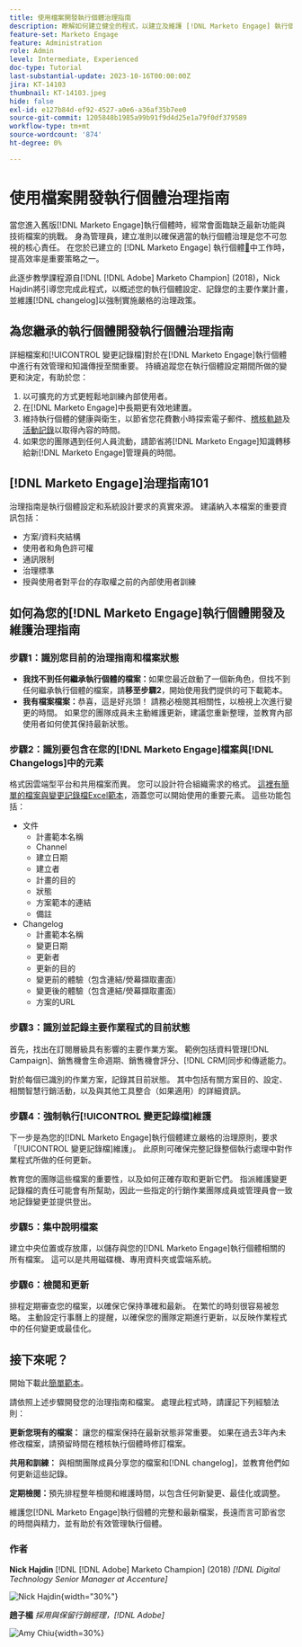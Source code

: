 ```yaml
---
title: 使用檔案開發執行個體治理指南
description: 瞭解如何建立健全的程式，以建立及維護 [!DNL Marketo Engage] 執行個體的檔案和變更記錄檔。
feature-set: Marketo Engage
feature: Administration
role: Admin
level: Intermediate, Experienced
doc-type: Tutorial
last-substantial-update: 2023-10-16T00:00:00Z
jira: KT-14103
thumbnail: KT-14103.jpeg
hide: false
exl-id: e127b84d-ef92-4527-a0e6-a36af35b7ee0
source-git-commit: 1205848b1985a99b91f9d4d25e1a79f0df379589
workflow-type: tm+mt
source-wordcount: '874'
ht-degree: 0%

---
```


# 使用檔案開發執行個體治理指南

當您進入舊版[!DNL Marketo Engage]執行個體時，經常會面臨缺乏最新功能與技術檔案的挑戰。 身為管理員，建立准則以確保適當的執行個體治理是您不可忽視的核心責任。 在您於已建立的 [!DNL Marketo Engage] 執行個體[&#128279;](https://nation.marketo.com/t5/champion-program-blogs/3-tips-to-increase-your-efficiency-in-an-inherited-instance/ba-p/247582)中工作時，提高效率是重要策略之一。

此逐步教學課程源自[!DNL [!DNL Adobe] Marketo Champion] (2018)，Nick Hajdin將引導您完成此程式，以概述您的執行個體設定、記錄您的主要作業計畫，並維護[!DNL changelog]以強制實施嚴格的治理政策。

## 為您繼承的執行個體開發執行個體治理指南

詳細檔案和[!UICONTROL 變更記錄檔]對於在[!DNL Marketo Engage]執行個體中進行有效管理和知識傳授至關重要。 持續追蹤您在執行個體設定期間所做的變更和決定，有助於您：

1. 以可擴充的方式更輕鬆地訓練內部使用者。
2. 在[!DNL Marketo Engage]中長期更有效地建置。
3. 維持執行個體的健康與衛生，以節省您花費數小時探索電子郵件、[稽核軌跡](https://experienceleague.adobe.com/docs/marketo/using/product-docs/administration/audit-trail/audit-trail-overview.html)及[活動記錄](https://experienceleague.adobe.com/docs/marketo/using/product-docs/core-marketo-concepts/smart-lists-and-static-lists/managing-people-in-smart-lists/locate-the-activity-log-for-a-person.html)以取得內容的時間。
4. 如果您的團隊遇到任何人員流動，請節省將[!DNL Marketo Engage]知識轉移給新[!DNL Marketo Engage]管理員的時間。

## [!DNL Marketo Engage]治理指南101

治理指南是執行個體設定和系統設計要求的真實來源。 建議納入本檔案的重要資訊包括：

* 方案/資料夾結構
* 使用者和角色許可權
* 通訊限制
* 治理標準
* 授與使用者對平台的存取權之前的內部使用者訓練

## 如何為您的[!DNL Marketo Engage]執行個體開發及維護治理指南

### 步驟1：識別您目前的治理指南和檔案狀態

* **我找不到任何繼承執行個體的檔案：**&#x200B;如果您最近啟動了一個新角色，但找不到任何繼承執行個體的檔案，請&#x200B;**移至步驟2**，開始使用我們提供的可下載範本。
* **我有檔案檔案：**&#x200B;恭喜，這是好兆頭！ 請務必檢閱其相關性，以檢視上次進行變更的時間。 如果您的團隊成員未主動維護更新，建議您重新整理，並教育內部使用者如何使其保持最新狀態。

### 步驟2：識別要包含在您的[!DNL Marketo Engage]檔案與[!DNL Changelogs]中的元素

格式因雲端型平台和共用檔案而異。 您可以設計符合組織需求的格式。 [這裡有簡單的檔案與變更記錄檔Excel範本](/help/marketo-tutorial-inherited-instance/_assets/downloads/Adobe_Marketo_Engage_Inherited_Instance_Documentation-Changlog.xlsx)，涵蓋您可以開始使用的重要元素。 這些功能包括：

* 文件
   * 計畫範本名稱
   * Channel
   * 建立日期
   * 建立者
   * 計畫的目的
   * 狀態
   * 方案範本的連結
   * 備註
* Changelog
   * 計畫範本名稱
   * 變更日期
   * 更新者
   * 更新的目的
   * 變更前的體驗（包含連結/熒幕擷取畫面）
   * 變更後的體驗（包含連結/熒幕擷取畫面）
   * 方案的URL

### 步驟3：識別並記錄主要作業程式的目前狀態

首先，找出在訂閱層級具有影響的主要作業方案。 範例包括資料管理[!DNL Campaign]、銷售機會生命週期、銷售機會評分、[!DNL CRM]同步和傳遞能力。

對於每個已識別的作業方案，記錄其目前狀態。 其中包括有關方案目的、設定、相關智慧行銷活動，以及與其他工具整合（如果適用）的詳細資訊。

### 步驟4：強制執行[!UICONTROL 變更記錄檔]維護

下一步是為您的[!DNL Marketo Engage]執行個體建立嚴格的治理原則，要求「[!UICONTROL 變更記錄檔]維護」。 此原則可確保完整記錄整個執行處理中對作業程式所做的任何更新。

教育您的團隊這些檔案的重要性，以及如何正確存取和更新它們。 指派維護變更記錄檔的責任可能會有所幫助，因此一些指定的行銷作業團隊成員或管理員會一致地記錄變更並提供登出。

### 步驟5：集中說明檔案

建立中央位置或存放庫，以儲存與您的[!DNL Marketo Engage]執行個體相關的所有檔案。 這可以是共用磁碟機、專用資料夾或雲端系統。

### 步驟6：檢閱和更新

排程定期審查您的檔案，以確保它保持準確和最新。 在繁忙的時刻很容易被忽略。 主動設定行事曆上的提醒，以確保您的團隊定期進行更新，以反映作業程式中的任何變更或最佳化。

## 接下來呢？

開始下載此[簡單範本](/help/marketo-tutorial-inherited-instance/_assets/downloads/Adobe_Marketo_Engage_Inherited_Instance_Documentation-Changlog.xlsx)。

請依照上述步驟開發您的治理指南和檔案。 處理此程式時，請謹記下列經驗法則：

**更新您現有的檔案：**
讓您的檔案保持在最新狀態非常重要。 如果在過去3年內未修改檔案，請預留時間在稽核執行個體時修訂檔案。

**共用和訓練：**
與相關團隊成員分享您的檔案和[!DNL changelog]，並教育他們如何更新這些記錄。

**定期檢閱：**&#x200B;預先排程整年檢閱和維護時間，以包含任何新變更、最佳化或調整。

維護您[!DNL Marketo Engage]執行個體的完整和最新檔案，長遠而言可節省您的時間與精力，並有助於有效管理執行個體。

### 作者

**Nick Hajdin**
[!DNL [!DNL Adobe] Marketo Champion] (2018)
*[!DNL Digital Technology Senior Manager at Accenture]*

![Nick Hajdin](/help/marketo-tutorial-inherited-instance/_assets/authors/Customer_Author_Nicholas_Hajdin.png){width="30%"}

**趙子楣**
*採用與保留行銷經理，[!DNL Adobe]*

![Amy Chiu](/help/marketo-tutorial-inherited-instance/_assets/authors/Adobe_Author_Amy_Chiu.png){width=30%}
